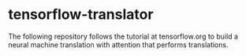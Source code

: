 # tensorflow-translator
The following repository follows the tutorial at tensorflow.org to build a neural machine translation with attention that performs translations. 
